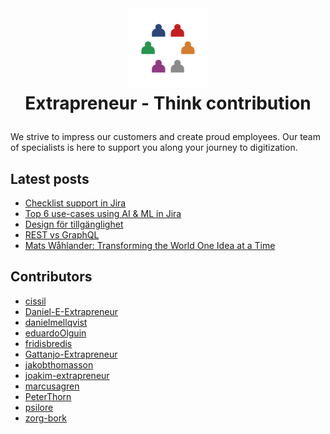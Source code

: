 <br />
<h1>
<p align="center">
  <img src="images/extrapreneur-logo.png" alt="Logo" width="128" height="128">
  <br>Extrapreneur - Think contribution
</h1>
</p>

<!-- START_ABOUT_SECTION -->

We strive to impress our customers and create proud employees. Our team of specialists is here to support you along your journey to digitization.

<!-- END_ABOUT_SECTION -->

## Latest posts

<!-- START_POSTS_SECTION -->

- [Checklist support in Jira](https://www.extrapreneur.se/blog/restvsgraphql-bypdz-cdtzs)
- [Top 6 use-cases using AI & ML in Jira](https://www.extrapreneur.se/blog/restvsgraphql-bypdz)
- [Design för tillgänglighet](https://www.extrapreneur.se/blog/design-fr-tillgnglighet)
- [REST vs GraphQL](https://www.extrapreneur.se/blog/restvsgraphql)
- [Mats Wåhlander: Transforming the World One Idea at a Time](https://www.extrapreneur.se/blog/mats-wahlander)

<!-- END_POSTS_SECTION -->

<!-- START_CONTRIBUTORS_SECTION -->

## Contributors

- [cissil](https://github.com/cissil)
- [Daniel-E-Extrapreneur](https://github.com/Daniel-E-Extrapreneur)
- [danielmellqvist](https://github.com/danielmellqvist)
- [eduardoOlguin](https://github.com/eduardoOlguin)
- [fridisbredis](https://github.com/fridisbredis)
- [Gattanjo-Extrapreneur](https://github.com/Gattanjo-Extrapreneur)
- [jakobthomasson](https://github.com/jakobthomasson)
- [joakim-extrapreneur](https://github.com/joakim-extrapreneur)
- [marcusagren](https://github.com/marcusagren)
- [PeterThorn](https://github.com/PeterThorn)
- [psilore](https://github.com/psilore)
- [zorg-bork](https://github.com/zorg-bork)

<!-- END_CONTRIBUTORS_SECTION -->